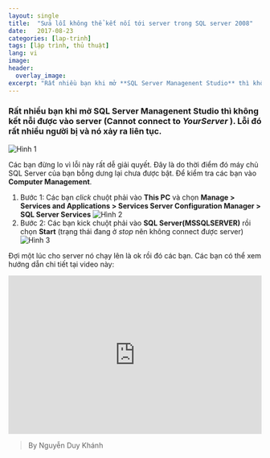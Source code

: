 ```yaml
---
layout: single
title:  "Sửa lỗi không thể kết nối tới server trong SQL server 2008"
date:   2017-08-23
categories: [lap-trinh]
tags: [lập trình, thủ thuật]
lang: vi
image: 
header:
  overlay_image:
excerpt: "Rất nhiều bạn khi mở **SQL Server Managenent Studio** thì không kết nỗi được vào server (Cannot connect to _YourServer_ ). Lỗi đó rất nhiều người bị và nó xảy ra liên tục"
---
```

### Rất nhiều bạn khi mở **SQL Server Managenent Studio** thì không kết nỗi được vào server (Cannot connect to _YourServer_ ). Lỗi đó rất nhiều người bị và nó xảy ra liên tục.
![Hình 1](https://i.imgur.com/hZE8uMf.png)

Các bạn đừng lo vì lỗi này rất dễ giải quyết. Đây là do thời điểm đó máy chủ SQL Server của bạn bỗng dưng lại chưa được bật. Để kiểm tra các bạn vào **Computer Management**.

1. Bước 1: Các bạn _click_ chuột phải vào **This PC** và chọn **Manage > Services and Applications > Services Server Configuration Manager > SQL Server Services**
![Hình 2](https://i.imgur.com/pW1A1vV.png)
2. Bước 2: Các bạn kick chuột phải vào **SQL Server(MSSQLSERVER)** rồi chọn **Start** (trạng thái đang ở _stop_ nên không connect được server)
![Hình 3](https://i.imgur.com/SunSG5Z.png)

Đợi một lúc cho server nó chạy lên là ok rồi đó các bạn.
Các bạn có thể xem hướng dẫn chi tiết tại video này:
<iframe style="width: 560; height: 315; max-width: 100%; margin: 0 auto;"  src="https://www.youtube.com/embed/ZJ9-TvrACGU" frameborder="0" allowfullscreen></iframe>

>By Nguyễn Duy Khánh